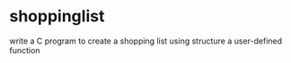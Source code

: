 # shoppinglist

write a C program to create a shopping list
using structure a user-defined function 
